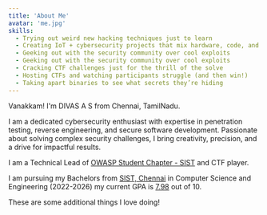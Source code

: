 ```yaml
---
title: 'About Me'
avatar: 'me.jpg'
skills:
  - Trying out weird new hacking techniques just to learn
  - Creating IoT + cybersecurity projects that mix hardware, code, and creativity
  - Geeking out with the security community over cool exploits
  - Geeking out with the security community over cool exploits
  - Cracking CTF challenges just for the thrill of the solve
  - Hosting CTFs and watching participants struggle (and then win!)
  - Taking apart binaries to see what secrets they’re hiding
---
```


Vanakkam! I'm DIVAS A S from Chennai, TamilNadu.

I am a dedicated cybersecurity enthusiast with expertise in penetration testing, reverse engineering, and secure software development. Passionate about solving complex security challenges, I bring creativity, precision, and a drive for impactful results.

I am a Technical Lead of [OWASP Student Chapter - SIST](https://owasp.org/www-chapter-sathyabama-institute-of-science-and-technology/) and CTF player.

I am pursuing my Bachelors from [SIST, Chennai](https://www.sathyabama.ac.in/) in Computer Science and Engineering (2022-2026) my current GPA is [7.98]() out of 10.

These are some additional things I love doing!
